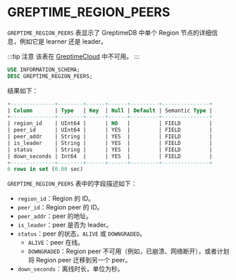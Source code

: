 # GREPTIME_REGION_PEERS

`GREPTIME_REGION_PEERS` 表显示了 GreptimeDB 中单个 Region 节点的详细信息，例如它是 learner 还是 leader。

:::tip 注意
该表在 [GreptimeCloud](https://greptime.cloud/) 中不可用。
:::

```sql
USE INFORMATION_SCHEMA;
DESC GREPTIME_REGION_PEERS;
```

结果如下：

```sql
+--------------+--------+------+------+---------+---------------+
| Column       | Type   | Key  | Null | Default | Semantic Type |
+--------------+--------+------+------+---------+---------------+
| region_id    | UInt64 |      | NO   |         | FIELD         |
| peer_id      | UInt64 |      | YES  |         | FIELD         |
| peer_addr    | String |      | YES  |         | FIELD         |
| is_leader    | String |      | YES  |         | FIELD         |
| status       | String |      | YES  |         | FIELD         |
| down_seconds | Int64  |      | YES  |         | FIELD         |
+--------------+--------+------+------+---------+---------------+
6 rows in set (0.00 sec)
```

`GREPTIME_REGION_PEERS` 表中的字段描述如下：

- `region_id`：Region 的 ID。
- `peer_id`：Region peer 的 ID。
- `peer_addr`：peer 的地址。
- `is_leader`：peer 是否为 leader。
- `status`：peer 的状态，`ALIVE` 或 `DOWNGRADED`。
  - `ALIVE`：peer 在线。
  - `DOWNGRADED`：Region peer 不可用（例如，已崩溃、网络断开），或者计划将 Region peer 迁移到另一个 peer。
- `down_seconds`：离线时长，单位为秒。
